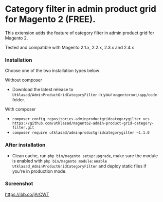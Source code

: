 # Category filter in admin product grid for Magento 2 (FREE).
This extension adds the feature of category filter in admin product grid for Magento 2.

Tested and compatible with Magento 2.1.x, 2.2.x, 2.3.x and 2.4.x

### Installation
Choose one of the two installation types below

Without composer
* Download the latest release to `Utklasad/AdminProductGridCategoryFilter` in your `magentoroot/app/code` folder.

With composer
* `composer config repositories.adminproductgridcategorygilter vcs https://github.com/utklasad/magento2-admin-product-grid-category-filter.git`
* `composer require utklasad/adminproductgridcategorygilter ~1.1.0`

### After installation
* Clean cache, run `php bin/magento setup:upgrade`, make sure the module is enabled with `php bin/magento module:enable Utklasad_AdminProductGridCategoryFilter` and deploy static files if you're in production mode.

### Screenshot
https://ibb.co/jArCWT